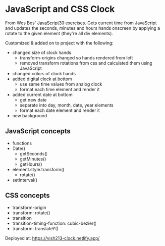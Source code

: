 # JavaScript and CSS Clock

From Wes Bos' [JavaScript30](https://javascript30.com/) exercises. Gets current time from JavaScript and updates the seconds, minutes and hours hands onscreen by applying a rotate to the given element (they're all div elements).

Customized & added on to project with the following:

- changed size of clock hands
    - transform-origins changed so hands rendered from left
    - removed transform rotations from css and calculated them using JavaScript
- changed colors of clock hands
- added digital clock at bottom
    - use same time values from analog clock
    - format each time element and render it
- added current date at bottom
    - get new date
    - separate into day, month, date, year elements
    - format each date element and render it
- new background

## JavaScript concepts
- functions
- Date()
    - getSeconds()
    - getMinutes()
    - getHours()
- element.style.transform()
    - rotate()
- setInterval()

## CSS concepts

- transform-origin
- transform: rotate()
- transition
- transition-timing-function: cubic-bezier()
- transform: translateY()

Deployed at: https://vish213-clock.netlify.app/